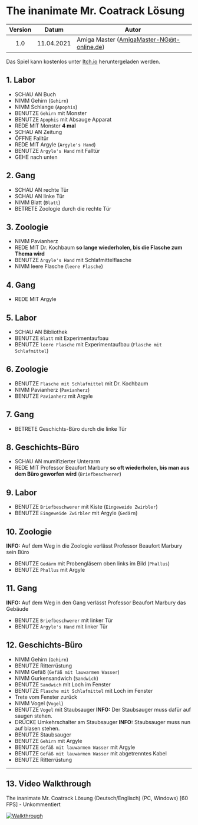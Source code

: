 # The inanimate Mr. Coatrack Lösung

| Version | Datum      | Autor                                     |
|:-------:|------------|-------------------------------------------|
|   1.0   | 11.04.2021 | Amiga Master (AmigaMaster-NG@t-online.de) |

Das Spiel kann kostenlos unter [Itch.io](https://powerhoof.itch.io/the-inanimate-mr-coatrack) heruntergeladen werden.

## 1. Labor

- SCHAU AN Buch
- NIMM Gehirn (`Gehirn`)
- NIMM Schlange (`Apophis`)
- BENUTZE `Gehirn` mit Monster
- BENUTZE `Apophis` mit Absauge Apparat
- REDE MIT Monster **4 mal**
- SCHAU AN Zeitung
- ÖFFNE Falltür
- REDE MIT Argyle (`Argyle's Hand`)
- BENUTZE `Argyle's Hand` mit Falltür
- GEHE nach unten

## 2. Gang

- SCHAU AN rechte Tür
- SCHAU AN linke Tür
- NIMM Blatt (`Blatt`)
- BETRETE Zoologie durch die rechte Tür

## 3. Zoologie

- NIMM Pavianherz
- REDE MIT Dr. Kochbaum **so lange wiederholen, bis die Flasche zum Thema wird**
- BENUTZE `Argyle's Hand` mit Schlafmittelflasche
- NIMM leere Flasche (`leere Flasche`)

## 4. Gang

- REDE MIT Argyle

## 5. Labor

- SCHAU AN Bibliothek
- BENUTZE `Blatt` mit Experimentaufbau
- BENUTZE `leere Flasche` mit Experimentaufbau (`Flasche mit Schlafmittel`)

## 6. Zoologie

- BENUTZE `Flasche mit Schlafmittel` mit Dr. Kochbaum
- NIMM Pavianherz (`Pavianherz`)
- BENUTZE `Pavianherz` mit Argyle

## 7. Gang

- BETRETE Geschichts-Büro durch die linke Tür

## 8. Geschichts-Büro

- SCHAU AN mumifizierter Unterarm
- REDE MIT Professor Beaufort Marbury **so oft wiederholen, bis man aus dem Büro geworfen wird** (`Briefbeschwerer`)

## 9. Labor

- BENUTZE `Briefbeschwerer` mit Kiste (`Eingeweide Zwirbler`)
- BENUTZE `Eingeweide Zwirbler` mit Argyle (`Gedärm`)

## 10. Zoologie

**INFO:** Auf dem Weg in die Zoologie verlässt Professor Beaufort Marbury sein Büro

- BENUTZE `Gedärm` mit Probengläsern oben links im Bild (`Phallus`)
- BENUTZE `Phallus` mit Argyle

## 11. Gang

**INFO:** Auf dem Weg in den Gang verlässt Professor Beaufort Marbury das Gebäude

- BENUTZE `Briefbeschwerer` mit linker Tür
- BENUTZE `Argyle's Hand` mit linker Tür

## 12. Geschichts-Büro

- NIMM Gehirn (`Gehirn`)
- BENUTZE Ritterrüstung
- NIMM Gefäß (`Gefäß mit lauwarmem Wasser`)
- NIMM Gurkensandwich (`Sandwich`)
- BENUTZE `Sandwich` mit Loch im Fenster
- BENUTZE `Flasche mit Schlafmittel` mit Loch im Fenster
- Trete vom Fenster zurück
- NIMM Vogel (`Vogel`)
- BENUTZE `Vogel` mit Staubsauger
  **INFO:** Der Staubsauger muss dafür auf saugen stehen.
- DRÜCKE Umkehrschalter am Staubsauger
  **INFO:** Staubsauger muss nun auf blasen stehen.
- BENUTZE Staubsauger
- BENUTZE `Gehirn` mit Argyle
- BENUTZE `Gefäß mit lauwarmem Wasser` mit Argyle
- BENUTZE `Gefäß mit lauwarmem Wasser` mit abgetrenntes Kabel
- BENUTZE Ritterrüstung

--------------------------------------------------------------------------------

## 13. Video Walkthrough

The inanimate Mr. Coatrack Lösung (Deutsch/Englisch) (PC, Windows) [60 FPS] - Unkommentiert

[![Walkthrough](https://img.youtube.com/vi/xaBao3IrKs8/0.jpg)](https://www.youtube.com/watch?v=xaBao3IrKs8)
